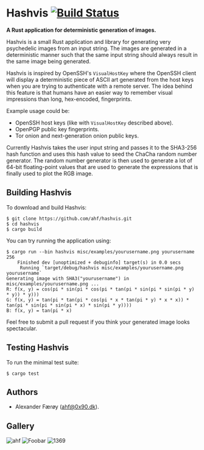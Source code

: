 # Hashvis  [![Build Status](https://travis-ci.org/ahf/hashvis.svg?branch=master)](https://travis-ci.org/ahf/hashvis)

**A Rust application for deterministic generation of images.**

Hashvis is a small Rust application and library for generating very psychedelic
images from an input string. The images are generated in a deterministic manner
such that the same input string should always result in the same image being
generated.

Hashvis is inspired by OpenSSH's `VisualHostKey` where the OpenSSH client will
display a deterministic piece of ASCII art generated from the host keys when
you are trying to authenticate with a remote server. The idea behind this
feature is that humans have an easier way to remember visual impressions than
long, hex-encoded, fingerprints.

Example usage could be:

- OpenSSH host keys (like with `VisualHostKey` described above).
- OpenPGP public key fingerprints.
- Tor onion and next-generation onion public keys.

Currently Hashvis takes the user input string and passes it to the SHA3-256
hash function and uses this hash value to seed the ChaCha random number
generator. The random number generator is then used to generate a lot of 64-bit
floating-point values that are used to generate the expressions that is finally
used to plot the RGB image.

## Building Hashvis

To download and build Hashvis:

    $ git clone https://github.com/ahf/hashvis.git
    $ cd hashvis
    $ cargo build

You can try running the application using:

    $ cargo run --bin hashvis misc/examples/yourusername.png yourusername 256
        Finished dev [unoptimized + debuginfo] target(s) in 0.0 secs
         Running `target/debug/hashvis misc/examples/yourusername.png yourusername`
    Generating image with SHA3("yourusername") in misc/examples/yourusername.png ...
    R: f(x, y) = cos(pi * sin(pi * cos(pi * tan(pi * sin(pi * sin(pi * y) * y)) * y)))
    G: f(x, y) = tan(pi * tan(pi * cos(pi * x * tan(pi * y) * x * x)) * tan(pi * sin(pi * sin(pi * x) * sin(pi * y))))
    B: f(x, y) = tan(pi * x)

Feel free to submit a pull request if you think your generated image looks
spectacular.

## Testing Hashvis

To run the minimal test suite:

    $ cargo test

## Authors

- Alexander Færøy (<ahf@0x90.dk>).

## Gallery

![ahf](https://raw.githubusercontent.com/ahf/hashvis/master/misc/examples/ahf.png "SHA3(ahf)")
![Foobar](https://raw.githubusercontent.com/ahf/hashvis/master/misc/examples/Foobar.png "SHA3(Foobar)")
![1369](https://raw.githubusercontent.com/ahf/hashvis/master/misc/examples/1369.png "SHA3(1369)")

